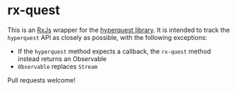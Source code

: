 # rx-quest

This is an [RxJs](https://github.com/Reactive-Extensions/RxJS) wrapper for the [hyperquest library](https://github.com/substack/hyperquest). It is intended to track the `hyperquest` API as closely as possible, with the following exceptions:

* If the `hyperquest` method expects a callback, the `rx-quest` method instead returns an Observable
* `Observable` replaces `Stream`

Pull requests welcome!
